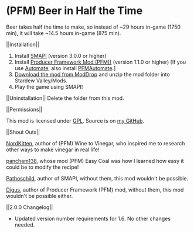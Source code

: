 # (PFM) Beer in Half the Time
Beer takes half the time to make, so instead of ~29 hours in-game (1750 min), it will take ~14.5 hours in-game (875 min).


||Installation||
1. Install <a href="https://smapi.io/">SMAPI</a> (version 3.0.0 or higher)
2. Install <a href="https://www.nexusmods.com/stardewvalley/mods/4970">Producer Framework Mod (PFM))</a> (version 1.1.0 or higher) [If you use <a href="https://www.nexusmods.com/stardewvalley/mods/1063?tab=files">Automate</a>, also install <a href="https://www.nexusmods.com/stardewvalley/mods/5038">PFMAutomate</a>.]
3. <a href="https://www.moddrop.com/stardew-valley/mods/1033671-beer-in-half-the-time">Download the mod from ModDrop</a> and unzip the mod folder into Stardew Valley/Mods.
4. Play the game using SMAPI!


||Uninstallation||
Delete the folder from this mod.


||Permissions||

This mod is licensed under [GPL](https://github.com/LenneDalben/StardewValleyModsGPL/blob/main/LICENSE). Source is on [my GitHub](https://github.com/LenneDalben/StardewValleyModsGPL/tree/main/%5BPFM%5D%20Beer%20in%20Half%20the%20Time).


||Shout Outs||

<a href="https://www.nexusmods.com/stardewvalley/users/6110197?tab=user+files">NordKitten</a>, author of (PFM) Wine to Vinegar, who inspired me to research other ways to make vinegar in real life!

<a href="https://www.nexusmods.com/stardewvalley/users/58395491?tab=user+files">pancham138</a>, whose mod (PFM) Easy Coal was how I learned how easy it could be to modify the recipe!

<a href="https://www.nexusmods.com/stardewvalley/users/1552317?tab=user+files">Pathoschild</a>, author of SMAPI, without them, this mod wouldn't be possible.

<a href="https://www.nexusmods.com/stardewvalley/users/2186381?tab=user+files">Digus</a>, author of Producer Framework (PFM) mod, without them, this mod wouldn't be possible either.

||2.0.0 Changelog||
* Updated version number requirements for 1.6. No other changes needed.